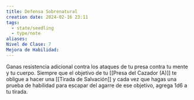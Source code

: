 ```yaml
---
title: Defensa Sobrenatural
creation date: 2024-02-16 23:11
tags:
  - state/seedling
  - type/note
aliases: 
Nivel de Clase: 7
Mejora de Habilidad:
---
```

Ganas resistencia adicional contra los ataques de tu presa contra tu mente y tu cuerpo. Siempre que el objetivo de tu [[Presa del Cazador (A)]] te obligue a hacer una [[Tirada de Salvación]] y cada vez que hagas una prueba de habilidad para escapar del agarre de ese objetivo, agrega 1d6 a tu tirada.




